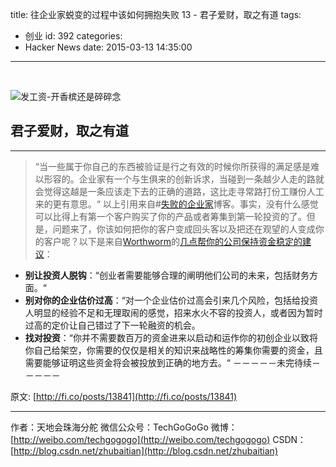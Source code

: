 title: 往企业家蜕变的过程中该如何拥抱失败 13 - 君子爱财，取之有道
tags:
  - 创业
id: 392
categories:
  - Hacker News
date: 2015-03-13 14:35:00
---

<div id="article_content" class="article_content">

&nbsp;
<div class="markdown_views">

![发工资-开香槟还是碎碎念](http://img.blog.csdn.net/20150312222642982)

## 君子爱财，取之有道

* * *

> “当一些属于你自己的东西被验证是行之有效的时候你所获得的满足感是难以形容的。企业家有一个与生俱来的创新诉求，当碰到一条越少人走的路就会觉得这越是一条应该走下去的正确的道路，这比走寻常路打份工赚份人工来的更有意思。“
以上引用来自#[失败的企业家](http://ctt.ec/EbhS5)博客。事实，没有什么感觉可以比得上有第一个客户购买了你的产品或者筹集到第一轮投资的了。但是，问题来了，你该如何把你的客户变成回头客以及把还在观望的人变成你的客户呢？以下是来自[Worthworm](http://worthworm.com/)的[几点帮你的公司保持资金稳定的建议](http://fi.co/posts/9651)：

*   **别让投资人脱钩**：“创业者需要能够合理的阐明他们公司的未来，包括财务方面。“
*   **别对你的企业估价过高**：“对一个企业估价过高会引来几个风险，包括给投资人明显的经验不足和无理取闹的感觉，招来水火不容的投资人，或者因为暂时过高的定价让自己错过了下一轮融资的机会。
*   **找对投资**：“你并不需要数百万的资金进来以启动和运作你的初创企业以致将你自己给架空，你需要的仅仅是相关的知识来战略性的筹集你需要的资金，且需要能够证明这些资金将会被投放到正确的地方去。“
－－－－－未完待续－－－－－

原文: [http://fi.co/posts/13841](http://fi.co/posts/13841)

* * *

作者：天地会珠海分舵
微信公众号：TechGoGoGo
微博：[http://weibo.com/techgogogo](http://weibo.com/techgogogo)
CSDN：[http://blog.csdn.net/zhubaitian](http://blog.csdn.net/zhubaitian)

</div>
<script type="text/javascript">// <![CDATA[
$(function () {
                $('pre.prettyprint code').each(function () {
                    var lines = $(this).text().split('n').length;
                    var $numbering = $('<ul/>').addClass('pre-numbering').hide();
                    $(this).addClass('has-numbering').parent().append($numbering);
                    for (i = 1; i <= lines; i++) {
                        $numbering.append($('	<li/>').text(i));
                    };
                    $numbering.fadeIn(1700);
                });
            });
// ]]></script>

</div>